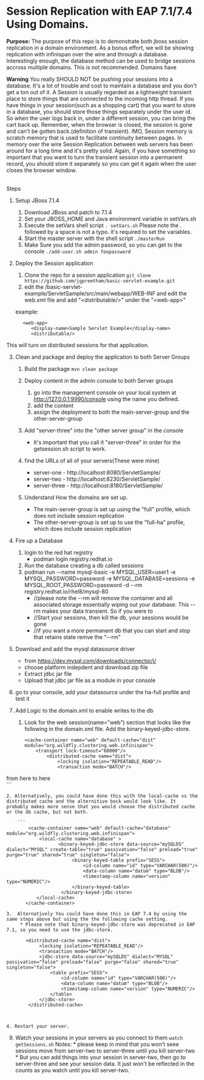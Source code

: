 # Session Replication with EAP 7.1/7.4 Using Domains.

**Purpose:**
The purpose of this repo is to demonstrate both jboss session replication in a domain environment. As a bonus effort, we will be showing replication with infinispan over the wire and through a database. Interestingly enough, the database method can be used to bridge sessions accross multiple domains. This is not recommended. Domains have

**Warning**
<IMO>You really SHOULD NOT be pushing your sessions into a database.  It's a lot of trouble and cost to maintain a database and you don't get a ton out of it. A Session is usually regarded as a lightweight transient place to store things that are connected to the incoming http thread.  If you have things in your session(such as a shopping cart) that you want to store in a database, you should store those things separately under the user id. So when the user logs back in, under a different session, you can bring the cart back up.  Remember, when the browser is closed, the session is gone and can't be gotten back.(definition of transient).  IMO, Session memory is scratch memory that is used to facilitate continuity between pages. In memory over the wire Session Replication between web servers has been around for a long time and it's pretty solid.  Again, if you have something so important that you want to turn the transient session into a permanent record, you should store it separately so you can get it again when the user closes the browser window. 
</IMO>

<br>
Steps

1. Setup JBoss 7.1.4
    1. Download JBoss and patch to 7.1.4
    2. Set your JBOSS\_HOME and Java environment variable in setVars.sh
    3. Execute the setVars shell script
        `. setVars.sh`
        Please note the . followed by a space is not a typo. it's required to set the variables.
    4. Start the master server with the shell script
        `./masterRun`
    5. Make Sure you add the admin password, so you can get to the console
        `./add-user.sh admin foopassword`
2. Deploy the Session application
    1. Clone the repo for a session application
       `git clone https://github.com/jgpreetham/basic-servlet-example.git` 
    2. edit the /basic\-servlet\-example/ServletSample/src/main/webapp/WEB\-INF and edit the web\.xml file and add "\<distributable/\>" under the "\<web\-app\>"
    
    example:

```
      <web-app>
         <display-name>Sample Servlet Example</display-name>
         <distributable/>
```

This will turn on distributed sessions for that application.

3. Clean and package and deploy the application to both Server Groups

    1. Build the package
         `mvn clean package`

    2. Deploy content in the admin console to both Server groups
        1. go into the management console on your local system at http://127.0.0.1:9990/console using the name you defined.
        2. add the content
        3. assign the deployment to both the main-server-group and the other-server-group

    3. Add "server-three" into the "other server group" in the console
        * It's important that you call it "server-three" in order for the getsession.sh script to work.

    4. find the URLs of all of your servers(These were  mine)
        * server-one - http://localhost:8080/ServletSample/
        * server-two - http://localhost:8230/ServletSample/
        * server-three - http://localhost:8180/ServletSample/

    5. Understand How the domains are set up.
        * The main-server-group is set up using the "full" profile, which does not include session replication
        * The other-server-group is set up to use the "full-ha" profile, which does include session replication


4. Fire up a Database
    1. login to the red hat registry
        * podman login registry.redhat.io
    2. Run the database creating a db called sessions
    3. podman run --name mysql-basic -e MYSQL\_USER=user1 -e MYSQL\_PASSWORD=password -e MYSQL\_DATABASE=sessions -e MYSQL\_ROOT\_PASSWORD=password -d --rm registry.redhat.io/rhel8/mysql-80
        * //please note the --rm will remove the container and all associated storage essentially wiping out your database. This --rm makes your data transient. So if you were to
        * //Start your sessions, then kill the db, your sessions would be gone
        * //if you want a more permanent db that you can start and stop that retains state remve the "--rm"
5. Download and add the mysql datasource driver
    * from https://dev.mysql.com/downloads/connector/j/
    * choose platform indepdent and download zip file
    * Extract jdbc jar file
    * Upload that jdbc jar file as a module in your console
6. go to your console, add your datasource under the ha-full profile and test it
7. Add Logic to the domain.xml to enable writes to the db
    1.  Look for the web session(name="web") section that looks like the following in the domain.xml file. Add the binary-keyed-jdbc-store.
        ```
        <cache-container name="web" default-cache="dist" module="org.wildfly.clustering.web.infinispan">
            <transport lock-timeout="60000"/>
                <distributed-cache name="dist">
                    <locking isolation="REPEATABLE_READ"/>
                    <transaction mode="BATCH"/>
from here           <binary-keyed-jdbc-store data-source="mySQLDS" dialect="MYSQL" create-table="true" passivation="false" preload="true" purge="true" shared="true" singleton="false">
                        <binary-keyed-table prefix="SESS">
                           <id-column name="id" type="VARCHAR(500)"/>
                           <data-column name="datum" type="BLOB"/>
                           <timestamp-column name="version" type="NUMERIC"/>
                         </binary-keyed-table>
to here             </binary-keyed-jdbc-store>
                </distributed-cache>                        
        ```
   
    2. Alternatively, you could have done this with the local-cache vs the distributed cache and the alternitive bock would look like. It probably makes more sense that you would choose the distributed cache or the db cache, but not both.

        ```
            <cache-container name="web" default-cache="database" module="org.wildfly.clustering.web.infinispan">
                <local-cache name="database" >
                       <binary-keyed-jdbc-store data-source="mySQLDS" dialect="MYSQL" create-table="true" passivation="false" preload="true" purge="true" shared="true" singleton="false">
                            <binary-keyed-table prefix="SESS">
                                <id-column name="id" type="VARCHAR(500)"/>
                                <data-column name="datum" type="BLOB"/>
                                <timestamp-column name="version" type="NUMERIC"/>
                            </binary-keyed-table>
                        </binary-keyed-jdbc-store>
               </local-cache>
           </cache-container>
        
    3.  Alternatively You could have done this in EAP 7.4 by using the same steps above but using the the following cache setting.
         * Please note that binary-keyed-jdbc-store was deprecated in EAP 7.1, so you need to use the jdbc-store.
        
           <distributed-cache name="dist">
                <locking isolation="REPEATABLE_READ"/>
                <transaction mode="BATCH"/>
                <jdbc-store data-source="mySQLDS" dialect="MYSQL" passivation="false" preload="false" purge="false" shared="true" singleton="false">
                    <table prefix="SESS">
                        <id-column name="id" type="VARCHAR(500)"/>
                        <data-column name="datum" type="BLOB"/>
                        <timestamp-column name="version" type="NUMERIC"/>
                    </table>
                </jdbc-store>
            </distributed-cache>
        


    4. Restart your server.
    
9. Watch your sessions in your servers as you connect to them
    `watch getSessions.sh`
   Notes:
       * please keep in mind that you won't seee sessions move from server-two to server-three until you kill server-two
       * But you can add things into your session in server-two, then go to server-three and see your session data.  It just won't be reflected in the counts as you watch until you kill server-two.
